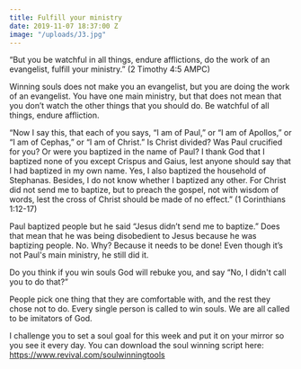 ```yaml
---
title: Fulfill your ministry
date: 2019-11-07 18:37:00 Z
image: "/uploads/J3.jpg"
---
```


“But you be watchful in all things, endure afflictions, do the work of an evangelist, fulfill your ministry.” (2 Timothy 4:5 AMPC)

Winning souls does not make you an evangelist, but you are doing the work of an evangelist. You have one main ministry, but that does not mean that you don’t watch the other things that you should do. Be watchful of all things, endure affliction. 

“Now I say this, that each of you says, “I am of Paul,” or “I am of Apollos,” or “I am of Cephas,” or “I am of Christ.”  Is Christ divided? Was Paul crucified for you? Or were you baptized in the name of Paul? I thank God that I baptized none of you except Crispus and Gaius, lest anyone should say that I had baptized in my own name. Yes, I also baptized the household of Stephanas. Besides, I do not know whether I baptized any other. For Christ did not send me to baptize, but to preach the gospel, not with wisdom of words, lest the cross of Christ should be made of no effect.” (1 Corinthians 1:12-17)

Paul baptized people but he said “Jesus didn’t send me to baptize.” Does that mean that he was being disobedient to Jesus because he was baptizing people. No. Why? Because it needs to be done! Even though it’s not Paul's main ministry, he still did it. 

Do you think if you win souls God will rebuke you, and say “No, I didn't call you to do that?”

People pick one thing that they are comfortable with, and the rest they chose not to do. Every single person is called to win souls. We are all called to be imitators of God. 

I challenge you to set a soul goal for this week and put it on your mirror so you see it every day. 
You can download the soul winning script here: https://www.revival.com/soulwinningtools

